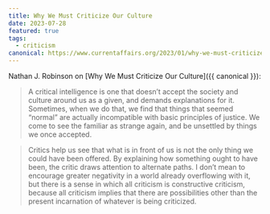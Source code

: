 ```yaml
---
title: Why We Must Criticize Our Culture
date: 2023-07-28
featured: true
tags:
  - criticism
canonical: https://www.currentaffairs.org/2023/01/why-we-must-criticize-our-culture/
---
```


Nathan J. Robinson on [Why We Must Criticize Our Culture]({{ canonical }}):

> A critical intelligence is one that doesn’t accept the society and culture around us as a given, and demands explanations for it. Sometimes, when we do that, we find that things that seemed “normal” are actually incompatible with basic principles of justice. We come to see the familiar as strange again, and be unsettled by things we once accepted.

> Critics help us see that what is in front of us is not the only thing we could have been offered. By explaining how something ought to have been, the critic draws attention to alternate paths. I don’t mean to encourage greater negativity in a world already overflowing with it, but there is a sense in which all criticism is constructive criticism, because all criticism implies that there are possibilities other than the present incarnation of whatever is being criticized.
